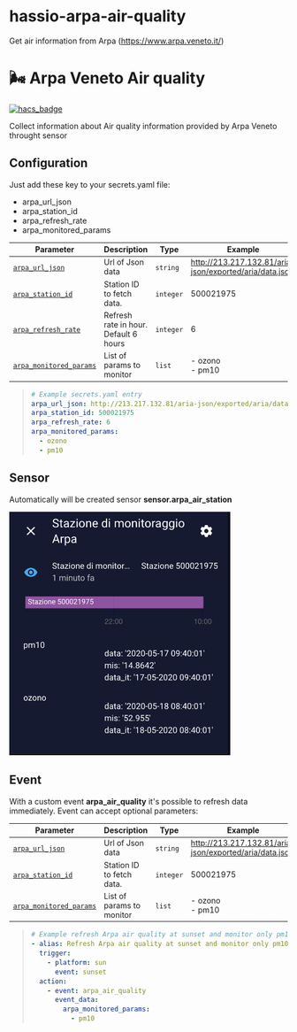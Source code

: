 # hassio-arpa-air-quality
Get air information from Arpa (https://www.arpa.veneto.it/)
# <span style="font-family: 'Segoe UI Emoji'">🌬</span> Arpa Veneto Air quality

[![hacs_badge](https://img.shields.io/badge/HACS-Default-orange.svg?style=for-the-badge)](https://github.com/custom-components/hacs)

Collect information about Air quality information provided by Arpa Veneto throught sensor

## Configuration

Just add these key to your secrets.yaml file:
- arpa_url_json
- arpa_station_id
- arpa_refresh_rate
- arpa_monitored_params

| Parameter                       | Description                              | Type     | Example                                     |
| ------------------------------- | ---------------------------------------- | ------   | ------------------------------------------- |
| [`arpa_url_json`](#)            | Url of Json data                         | `string` | http://213.217.132.81/aria-json/exported/aria/data.json      |
| [`arpa_station_id`](#)          | Station ID to fetch data.                | `integer`| 500021975         |
| [`arpa_refresh_rate`](#)        | Refresh rate in hour. Default 6 hours    | `integer`| 6                 |
| [`arpa_monitored_params`](#)    | List of params to monitor                | `list`   | - ozono</br>- pm10|


> ```yaml
> # Example secrets.yaml entry
> arpa_url_json: http://213.217.132.81/aria-json/exported/aria/data.json
> arpa_station_id: 500021975
> arpa_refresh_rate: 6
> arpa_monitored_params:
>   - ozono
>   - pm10
> ```

## Sensor
Automatically will be created sensor **sensor.arpa_air_station**

<img src="example-sensor.png" width="400px">

## Event
With a custom event **arpa_air_quality** it's possible to refresh data immediately.
Event can accept optional parameters:

| Parameter                       | Description                              | Type     | Example                                     |
| ------------------------------- | ---------------------------------------- | ------   | ------------------------------------------- |
| [`arpa_url_json`](#)            | Url of Json data                         | `string` | http://213.217.132.81/aria-json/exported/aria/data.json      |
| [`arpa_station_id`](#)          | Station ID to fetch data.                | `integer`| 500021975         |
| [`arpa_monitored_params`](#)    | List of params to monitor                | `list`   | - ozono</br>- pm10|


> ```yaml
> # Example refresh Arpa air quality at sunset and monitor only pm10
> - alias: Refresh Arpa air quality at sunset and monitor only pm10
>   trigger:
>     - platform: sun
>       event: sunset
>   action:
>     - event: arpa_air_quality
>       event_data:
>         arpa_monitored_params: 
>           - pm10
